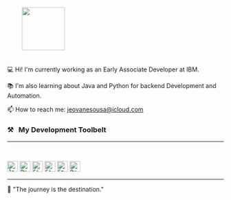 <h3>
  <code>
    <a href="https://www.linkedin.com/in/jeovanesousa/" title="in"><img width="100" src="https://icon-library.com/images/linked-in-icon-small/linked-in-icon-small-15.jpg"></a>
  </code>
</h3>

💻 Hi! I'm currently working as an Early Associate Developer at IBM.

📚 I'm also learning about Java and Python for backend Development and Automation.

📫 How to reach me: <a href="mailto: jeovanesousa@icloud.com">jeovanesousa@icloud.com</a>

### ⚒&nbsp;&nbsp;&nbsp;My Development Toolbelt
<hr>
<br>
<p>
  <code><img title="Java" height="25" src="https://img2.gratispng.com/20180824/izg/kisspng-java-development-kit-oracle-corporation-programmin-java-development-services-and-programming-help-5b7fb1a9a789e7.8654124115350952096862.jpg"></code>
  <code><img title="Python" height="25" src="https://logosmarcas.net/wp-content/uploads/2021/10/Python-Emblema.jpg"></code>
  <code><img title="Git" height="25" src="https://img1.gratispng.com/20180824/gwx/kisspng-computer-icons-pro-git-portable-network-graphics-i-git-book-pro-git-app-app-5b80546bc0a4c5.2332101615351368757891.jpg"></code>
  <code><img title="GitHub" height="25" src="https://d1mjtvp3d1g20r.cloudfront.net/2019/11/04083733/GitHub.jpg"></code>
  <code><img title="Spring" height="25" src="https://www.vectorlogo.zone/logos/springio/springio-ar21.png"></code>
  <code><img title="Quarkus" height="25" src="https://www.enterpriseai.news/wp-content/uploads/2019/11/Quarkus_looser.png"></code>
</p>
<hr>

💬 "The journey is the destination."
